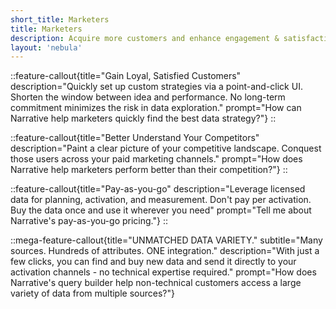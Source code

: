 ```yaml
---
short_title: Marketers
title: Marketers
description: Acquire more customers and enhance engagement & satisfaction with high quality signal at scale.
layout: 'nebula'
---
```


::feature-callout{title="Gain Loyal, Satisfied Customers" description="Quickly set up custom strategies via a point-and-click UI. Shorten the window between idea and performance. No long-term commitment minimizes the risk in data exploration." prompt="How can Narrative help marketers quickly find the best data strategy?"}
::

::feature-callout{title="Better Understand Your Competitors" description="Paint a clear picture of your competitive landscape. Conquest those users across your paid marketing channels." prompt="How does Narrative help marketers perform better than their competition?"}
::

::feature-callout{title="Pay-as-you-go" description="Leverage licensed data for planning, activation, and measurement. Don't pay per activation. Buy the data once and use it wherever you need" prompt="Tell me about Narrative's pay-as-you-go pricing."}
::

::mega-feature-callout{title="UNMATCHED DATA VARIETY." subtitle="Many sources. Hundreds of attributes. ONE integration." description="With just a few clicks, you can find and buy new data and send it directly to your activation channels - no technical expertise required." prompt="How does Narrative's query builder help non-technical customers access a large variety of data from multiple sources?"}
